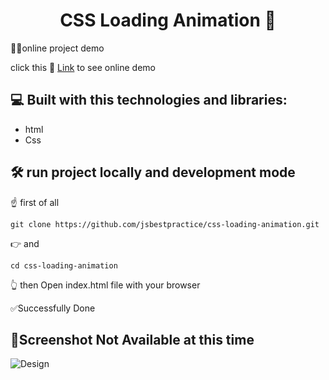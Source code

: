 ﻿<h1 align="center" id="title"> CSS Loading Animation 📃</h1
                                                                                                
## 👨‍💻online project demo

click this 🔗 [Link](https://css-loading-animation-chi.vercel.app/) to see online demo


<h2>💻 Built with this technologies and libraries:</h2>

- html
- Css

<h2>🛠️ run project locally and development mode</h2>
<p>☝️ first of all</p>

```
git clone https://github.com/jsbestpractice/css-loading-animation.git
```

<p>👉 and </p>

```
cd css-loading-animation
```

<p>👆 then Open index.html file with your browser</p>

<p>✅Successfully Done</p>



<h2> 🎨Screenshot Not Available at this time </h2>

![Design](#)